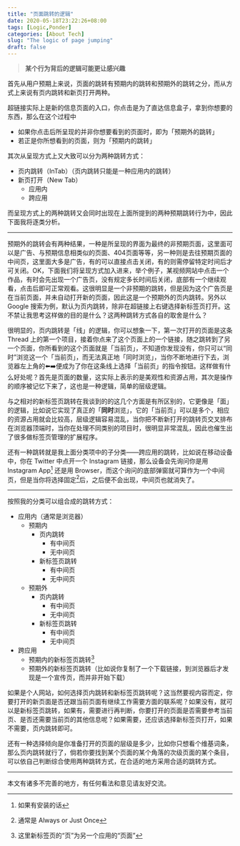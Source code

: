 ```yaml
---
title: "页面跳转的逻辑"
date: 2020-05-18T23:22:26+08:00
tags: [Logic,Ponder]
categories: [About Tech]
slug: "The logic of page jumping"
draft: false
---
```


> **某个行为背后的逻辑可能更让感兴趣**

<!--more-->

首先从用户预期上来说，页面的跳转有预期内的跳转和预期外的跳转之分，而从方式上来说有页内跳转和新页打开两种。

超链接实际上是新的信息页面的入口，你点击是为了直达信息盒子，拿到你想要的东西，那么在这个过程中

- 如果你点击后所呈现的并非你想要看到的页面时，即为「预期外的跳转」
- 若正是你所想看到的页面，则为「预期内的跳转」

其次从呈现方式上又大致可以分为两种跳转方式：

- 页内跳转（InTab）（页内跳转只能是一种应用内的跳转）
- 新页打开（New Tab）
  - 应用内
  - 跨应用

而呈现方式上的两种跳转又会同时出现在上面所提到的两种预期跳转行为中，因此下面我将逐类分析。

---

预期外的跳转会有两种结果，一种是所呈现的界面为最终的非预期页面，这里面可以是广告、与预期信息相类似的页面、404页面等等，另一种则是去往预期页面的中间页，这里面大多是广告，有的可以直接点击关闭，有的则需停留特定时间后才可关闭。OK，下面我们将呈现方式加入进来，举个例子，某视频网站中点击一个作品，有时会先出现一个广告页，没有规定多长时间后关闭，底部有一个继续观看，点击后即可正常观看。这很明显是一个非预期的跳转，但是因为这个广告页是在当前页面，并未自动打开新的页面，因此这是一个预期外的页内跳转。另外以 Google 搜索为例，默认为页内跳转，除非在超链接上右键选择新标签页打开。这不禁让我思考这样做的目的是什么？这两种跳转方式各自的取舍是什么？

很明显的，页内跳转是「线」的逻辑，你可以想象一下，第一次打开的页面是这条 Thread 上的第一个项目，接着你点来了这个页面上的一个链接，随之跳转到了另一个页面，你所看到的这个页面就是「当前页」，不知道你发现没有，你只可以“同时”浏览这一个「当前页」，而无法真正地「同时浏览」，当你不断地进行下去，浏览器左上角的⬅️➡️便成为了你在这条线上选择「当前页」的指令按钮。这样做有什么好处呢？首先是页面的数量，这实际上表示的是美观性和资源占用，其次是操作的顺序被记忆下来了，这也是一种逻辑，简单的层级逻辑。

与之相对的新标签页跳转在我谈到的的这几个方面是有所区别的，它更像是「面」的逻辑，比如说它实现了真正的「**同时**浏览」，它的「当前页」可以是多个，相应的资源占用就会比较高，层级逻辑容易混乱，当你把不断新打开的跳转页交叉排布在浏览器顶端时，当你在处理不同类别的项目时，很明显非常混乱，因此也催生出了很多做标签页管理的扩展程序。

还有一种跳转就是我上面分类项中的子分类——跨应用的跳转，比如说在移动设备中，你在 Twitter 中点开一个 Instagram 链接，那么设备会先询问你是用 Instagram App[^1] 还是用 Browser，而这个询问的底部弹窗就可算作为一个中间页，但是当你将选择固定[^2]后，之后便不会出现，中间页也就消失了。

[^1]: 如果有安装的话
[^2]: 通常是 Always or Just Once

---

按照我的分类可以组合成的跳转方式：

- 应用内（通常是浏览器）
  - 预期内
    - 页内跳转
      - 有中间页
      - 无中间页
    - 新标签页跳转
      - 有中间页
      - 无中间页
  - 预期外
    - 页内跳转
      - 有中间页
      - 无中间页
    - 新标签页跳转
      - 有中间页
      - 无中间页
- 跨应用
  - 预期内的新标签页跳转[^3]
  - 预期外的新标签页跳转（比如说你复制了一个下载链接，到浏览器后才发现是一个宣传页，而并非开始下载）

如果是个人网站，如何选择页内跳转和新标签页跳转呢？这当然要视内容而定，你要打开的新页面是否还跟当前页面有继续工作需要方面的联系呢？如果没有，就可以是新标签页跳转，如果有，需要进行再判断，你要打开的页面是否需要参考当前页、是否还需要当前页的其他信息呢？如果需要，还应该选择新标签页打开，如果不需要，页内跳转即可。

还有一种选择倾向是你准备打开的页面的层级是多少，比如你只想看个维基词条，那么页内跳转就行了，倘若你要找到某个页面的某个角落的次级页面的某个条目，可以依自己判断综合使用两种跳转方式，在合适的地方采用合适的跳转方式。

[^3]: 这里新标签页的“页”为另一个应用的“页面”

---

本文有诸多不完善的地方，有任何看法和意见请友好交流。